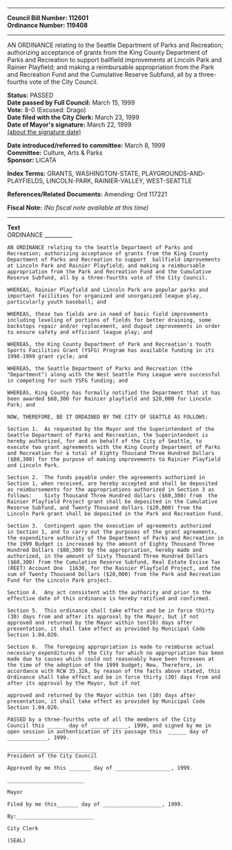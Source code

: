 * * * * *  
  
**Council Bill Number: [](#h0)[](#h2)112601**   
**Ordinance Number: 119408**  
  
* * * * *  
  
AN ORDINANCE relating to the Seattle Department of Parks and Recreation; authorizing acceptance of grants from the King County Department of Parks and Recreation to support ballfield improvements at Lincoln Park and Rainier Playfield; and making a reimbursable appropriation from the Park and Recreation Fund and the Cumulative Reserve Subfund, all by a three-fourths vote of the City Council.  
  
**Status:** PASSED   
**Date passed by Full Council:** March 15, 1999   
**Vote:** 8-0 (Excused: Drago)   
**Date filed with the City Clerk:** March 23, 1999   
**Date of Mayor's signature:** March 22, 1999   
[(about the signature date)](/~public/approvaldate.htm)   
  
  
**Date introduced/referred to committee:** March 8, 1999   
**Committee:** Culture, Arts & Parks   
**Sponsor:** LICATA   
  
**Index Terms:** GRANTS, WASHINGTON-STATE, PLAYGROUNDS-AND-PLAYFIELDS, LINCOLN-PARK, RAINIER-VALLEY, WEST-SEATTLE  
  
**References/Related Documents:** Amending: Ord 117221  
  
**Fiscal Note:** *(No fiscal note available at this time)*  
  
* * * * *  
  
**Text**  
    ORDINANCE __________  
  
    AN ORDINANCE relating to the Seattle Department of Parks and  
    Recreation; authorizing acceptance of grants from the King County  
    Department of Parks and Recreation to support  ballfield improvements  
    at Lincoln Park and Rainier Playfield; and making a reimbursable  
    appropriation from the Park and Recreation Fund and the Cumulative  
    Reserve Subfund, all by a three-fourths vote of the City Council.  
  
    WHEREAS, Rainier Playfield and Lincoln Park are popular parks and  
    important facilities for organized and unorganized league play,  
    particularly youth baseball; and  
  
    WHEREAS, these two fields are in need of basic field improvements  
    including leveling of portions of fields for better draining, some  
    backstops repair and/or replacement, and dugout improvements in order  
    to ensure safety and efficient league play; and  
  
    WHEREAS, the King County Department of Park and Recreation's Youth  
    Sports Facilities Grant (YSFG) Program has available funding in its  
    1998-1999 grant cycle; and  
  
    WHEREAS, the Seattle Department of Parks and Recreation (the  
    "Department") along with the West Seattle Pony League were successful  
    in competing for such YSFG funding; and  
  
    WHEREAS, King County has formally notified the Department that it has  
    been awarded $60,300 for Rainier playfield and $20,000 for Lincoln  
    Park; and  
  
    NOW, THEREFORE, BE IT ORDAINED BY THE CITY OF SEATTLE AS FOLLOWS:  
  
    Section 1.  As requested by the Mayor and the Superintendent of the  
    Seattle Department of Parks and Recreation, the Superintendent is  
    hereby authorized, for and on behalf of the City of Seattle, to  
    execute two grant agreements with the King County Department of Parks  
    and Recreation for a total of Eighty Thousand Three Hundred Dollars  
    ($80,300) for the purpose of making improvements to Rainier Playfield  
    and Lincoln Park.  
  
    Section 2.  The funds payable under the agreements authorized in  
    Section 1, when received, are hereby accepted and shall be deposited  
    as reimbursements for the appropriations authorized in Section 3 as  
    follows:    Sixty Thousand Three Hundred dollars ($60,300) from  the  
    Rainier Playfield Project grant shall be deposited in the Cumulative  
    Reserve Subfund, and Twenty Thousand dollars ($20,000) from the  
    Lincoln Park grant shall be deposited in the Park and Recreation Fund.  
  
    Section 3.  Contingent upon the execution of agreements authorized  
    in Section 1, and to carry out the purposes of the grant agreements,  
    the expenditure authority of the Department of Parks and Recreation in  
    the 1999 Budget is increased by the amount of Eighty Thousand Three  
    Hundred Dollars ($80,300) by the appropriation, hereby made and  
    authorized, in the amount of Sixty Thousand Three Hundred Dollars  
    ($60,300) from the Cumulative Reserve Subfund, Real Estate Excise Tax  
    (REET) Account One  11630, for the Rainier Playfield Project, and the  
    sum of Twenty Thousand Dollars ($20,000) from the Park and Recreation  
    Fund for the Lincoln Park project.  
  
    Section 4.  Any act consistent with the authority and prior to the  
    effective date of this ordinance is hereby ratified and confirmed.  
  
    Section 5.  This ordinance shall take effect and be in force thirty  
    (30) days from and after its approval by the Mayor, but if not  
    approved and returned by the Mayor within ten(10) days after  
    presentation, it shall take effect as provided by Municipal Code  
    Section 1.04.020.  
  
    Section 6.  The foregoing appropriation is made to reimburse actual  
    necessary expenditures of the City for which no appropriation has been  
    made due to causes which could not reasonably have been foreseen at  
    the time of the adoption of the 1999 budget; Now, Therefore, in  
    accordance with RCW 35.32A, by reason of the facts above stated, this  
    Ordinance shall take effect and be in force thirty (30) days from and  
    after its approval by the Mayor, but if not  
  
    approved and returned by the Mayor within ten (10) days after  
    presentation, it shall take effect as provided by Municipal Code  
    Section 1.04.020.  
  
    PASSED by a three-fourths vote of all the members of the City  
    Council this ______ day of ____________, 1999, and signed by me in  
    open session in authentication of its passage this  ______ day of  
    _____________, 1999.  
  
    _____________________________  
    President of the City Council  
  
    Approved by me this _______ day of __________________, 1999.  
  
    _________________________  
  
    Mayor  
  
    Filed by me this_______ day of ___________________, 1999.  
  
    By:_________________________  
  
    City Clerk  
  
    (SEAL)  
